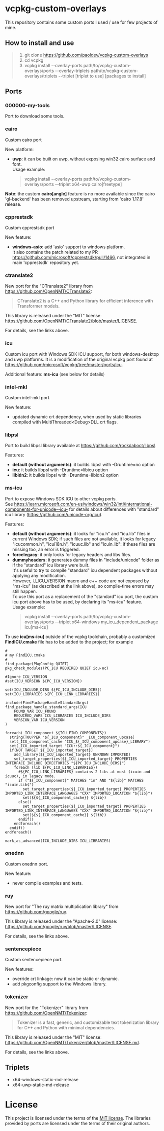 # vcpkg-custom-overlays

This repository contains some custom ports I used / use for few projects of mine.

## How to install and use

> 1. git clone https://github.com/paoldev/vcpkg-custom-overlays
> 2. cd vcpkg
> 3. vcpkg install --overlay-ports path/to/vcpkg-custom-overlays/ports --overlay-triplets path/to/vcpkg-custom-overlays/triplets --triplet [triplet to use] [packages to install]

## Ports

### 000000-my-tools

Port to download some tools.

### cairo

Custom cairo port

New platform:
- **uwp**: it can be built on uwp, without exposing win32 cairo surface and font.  
Usage example:  
    > vcpkg install --overlay-ports path/to/vcpkg-custom-overlays/ports --triplet x64-uwp cairo\[freetype\]

**Note**: the custom **cairo\[angle\]** feature is no more available since the cairo 'gl-backend' has been removed upstream, starting from 'cairo 1.17.8' release.

### cpprestsdk

Custom cpprestsdk port

New feature:
- **windows-asio**: add 'asio' support to windows platform.  
It also contains the patch related to my PR <https://github.com/microsoft/cpprestsdk/pull/1466>, not integrated in main 'cpprestsdk' repository yet.

### ctranslate2

New port for the "CTranslate2" library from https://github.com/OpenNMT/CTranslate2:  

> CTranslate2 is a C++ and Python library for efficient inference with Transformer models.

This library is released under the "MIT" license: https://github.com/OpenNMT/CTranslate2/blob/master/LICENSE.  

For details, see the links above.

### icu

Custom icu port with Windows SDK ICU support, for both windows-desktop and uwp platforms. It is a modification of the original vcpkg port found at <https://github.com/microsoft/vcpkg/tree/master/ports/icu>.

Additional feature: **ms-icu** (see below for details)

### intel-mkl

Custom intel-mkl port.  

New feature:  
- updated dynamic crt dependency, when used by static libraries compiled with MultiThreaded\<Debug\>DLL crt flags.

### libpsl

Port to build libpsl library available at <https://github.com/rockdaboot/libpsl>.

Features:
- **default (without arguments)**: it builds libpsl with -Druntime=no option
- **icu**: it builds libpsl with -Druntime=libicu option
- **libidn2**: it builds libpsl with -Druntime=libidn2 option

### ms-icu

Port to expose Windows SDK ICU to other vcpkg ports.  
See <https://learn.microsoft.com/en-us/windows/win32/intl/international-components-for-unicode--icu-> for details about differences with "standard" icu library (<https://github.com/unicode-org/icu>).

Features:
- **default (without arguments)**: it looks for "icu.h" and "icu.lib" files in current Windows SDK; if such files are not available, it looks for legacy "icucommon.h", "icui18n.h", "icuuc.lib" and "icuin.lib": if these files are missing too, an error is triggered.
- **forcelegacy**: it only looks for legacy headers and libs files.
- **dummyheaders**: it generates dummy files in "include/unicode" folder as if the "standard" icu library were built.  
It's useful to try to compile "standard" icu dependent packages without applying any modification.  
However, U_ICU_VERSION macro and c++ code are not exposed by "ms-icu" (as described at the link above), so compile-time errors may still happen.  
To use this port as a replacement of the "standard" icu port, the custom icu port above has to be used, by declaring its "ms-icu" feature.  
Usage example:  
    > vcpkg install --overlay-ports path/to/vcpkg-custom-overlays/ports --triplet x64-windows my_icu_dependent_package icu\[ms-icu\]

To use **icu\[ms-icu\]** outside of the vcpkg toolchain, probably a customized **FindICU.cmake** file has to be added to the project; for example  
```
#
# my FindICU.cmake
#
find_package(PkgConfig QUIET)
pkg_check_modules(PC_ICU REQUIRED QUIET icu-uc)

#Ignore ICU_VERSION
#set(ICU_VERSION ${PC_ICU_VERSION})

set(ICU_INCLUDE_DIRS ${PC_ICU_INCLUDE_DIRS})
set(ICU_LIBRARIES ${PC_ICU_LINK_LIBRARIES})

include(FindPackageHandleStandardArgs)
find_package_handle_standard_args(ICU
    FOUND_VAR ICU_FOUND
    REQUIRED_VARS ICU_LIBRARIES ICU_INCLUDE_DIRS
    VERSION_VAR ICU_VERSION
)

foreach(_ICU_component ${ICU_FIND_COMPONENTS})
  string(TOUPPER "${_ICU_component}" _ICU_component_upcase)
  set(_ICU_component_cache "ICU_${_ICU_component_upcase}_LIBRARY")
  set(_ICU_imported_target "ICU::${_ICU_component}")
  if(NOT TARGET ${_ICU_imported_target})
    add_library(${_ICU_imported_target} UNKNOWN IMPORTED)
    set_target_properties(${_ICU_imported_target} PROPERTIES INTERFACE_INCLUDE_DIRECTORIES "${PC_ICU_INCLUDE_DIRS}")
    foreach (lib ${PC_ICU_LINK_LIBRARIES})
      #${PC_ICU_LINK_LIBRARIES} contains 2 libs at most (icuin and icuuc), in legacy mode.
      if ("${_ICU_component}" MATCHES "in" AND "${lib}" MATCHES "icuin.Lib$")
        set_target_properties(${_ICU_imported_target} PROPERTIES IMPORTED_LINK_INTERFACE_LANGUAGES "CXX" IMPORTED_LOCATION "${lib}")
        set(${${_ICU_component_cache}} ${lib})
      else()
        set_target_properties(${_ICU_imported_target} PROPERTIES IMPORTED_LINK_INTERFACE_LANGUAGES "CXX" IMPORTED_LOCATION "${lib}")
        set(${${_ICU_component_cache}} ${lib})
      endif()
    endforeach()
  endif()
endforeach()

mark_as_advanced(ICU_INCLUDE_DIRS ICU_LIBRARIES)
```
### onednn

Custom onednn port.  

New feature:  
- never compile examples and tests.

### ruy

New port for "The ruy matrix multiplication library" from https://github.com/google/ruy.  

This library is released under the "Apache-2.0" license: https://github.com/google/ruy/blob/master/LICENSE.  

For details, see the links above.

### sentencepiece

Custom sentencepiece port.  

New features:  
- override crt linkage: now it can be static or dynamic.
- add pkgconfig support to the Windows library.

### tokenizer

New port for the "Tokenizer" library from https://github.com/OpenNMT/Tokenizer:  

> Tokenizer is a fast, generic, and customizable text tokenization library for C++ and Python with minimal dependencies.

This library is released under the "MIT" license: https://github.com/OpenNMT/Tokenizer/blob/master/LICENSE.md.  

For details, see the links above.

## Triplets

- x64-windows-static-md-release
- x64-uwp-static-md-release

# License

This project is licensed under the terms of the [MIT license](./LICENSE). The libraries
provided by ports are licensed under the terms of their original authors.
